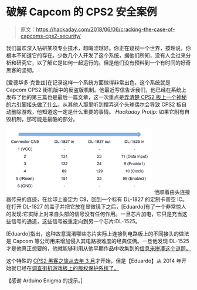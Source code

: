 # 破解 Capcom 的 CPS2 安全案例

> 原文：<https://hackaday.com/2018/06/06/cracking-the-case-of-capcoms-cps2-security/>

我们喜欢深入钻研某项专业技术，越晦涩越好。你正在窥视一个世界，按理说，你根本不知道它的存在。少数几个人开发了这个系统，据他们所知，没有人会过来分析和研究它，以了解它是如何一起运行的。但是他们没有预料到一个有时间的好奇黑客的坚韧。

[爱德华多·克鲁兹]在记录这样一个系统方面做得非常出色，这个系统就是 Capcom CPS2 街机版中的反盗版机制。他最近写信告诉我们，他已经在系统上发布了他的第三篇也是最后一篇文章，这一次重点是[弄清楚 CPS2 板上一个神秘的六引脚接头做了什么](http://arcadehacker.blogspot.com/2018/05/a-journey-into-capcoms-cps2-silicon-part3.html)。从其他人那里听到摆弄这个头球偶尔会导致 CPS2 板自动删除游戏，他知道这一定是什么重要的事情。 *Hackaday Protip:* 如果它附有自毁机制，那可能是最酷的部分。

[![](img/397df822460e8682401aae23e05e714b.png)](https://hackaday.com/wp-content/uploads/2018/06/cps2_detail.png) 他顺着由头连接器传来的痕迹，在丝印上鉴定为 C9，回到一个标有 DL-1827 的定制卡普空 IC。在打开 DL-1827 的盖子并把它放在显微镜下之后，[Eduardo]有了一个非常惊人的发现:它实际上对来自头部的信号没有任何作用。一旦芯片加电，它只是充当这些信号的通道，这些信号被重定向到另一个芯片:DL-1525。

[Eduardo]指出，这种故意混淆哪些芯片实际上连接到电路板上的不同接头的做法是 Capcom 等公司用来增加侵入其电路板难度的经典伎俩。一旦他发现 DL-1525 才是他真正想要的，他就能够利用从他早期作品中收集到的[信息来拼凑这个谜题。](http://arcadehacker.blogspot.com/2018/01/a-journey-into-capcoms-cps2-silicon.html)

这个特殊的 [CPS2 黑客之旅从去年 3 月](https://hackaday.com/2016/09/15/desuiciding-capcom-arcade-boards/)才开始，但是【Eduardo】从 2014 年开始就已经在[调查街机游戏板上的版权保护系统了。](https://hackaday.com/2014/12/12/reverse-engineering-capcoms-crypto-cpu/)

【感谢 Arduino Enigma 的提示。]